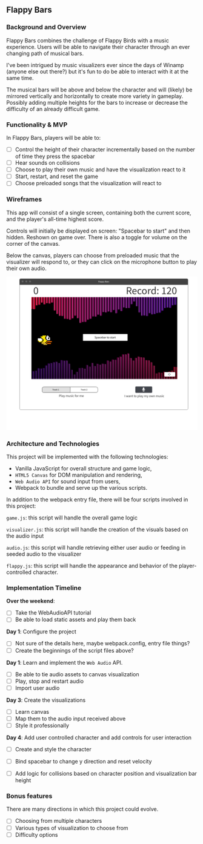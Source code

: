 ## Flappy Bars

### Background and Overview

Flappy Bars combines the challenge of Flappy Birds with a music experience. Users will be able to navigate their character through an ever changing path of musical bars.

I've been intrigued by music visualizers ever since the days of Winamp (anyone else out there?) but it's fun to do be able to interact with it at the same time.

The musical bars will be above and below the character and will (likely) be mirrored vertically and horizontally to create more variety in gameplay. Possibly adding multiple heights for the bars to increase or decrease the difficulty of an already difficult game.

### Functionality & MVP  

In Flappy Bars, players will be able to:

- [ ] Control the height of their character incrementally based on the number of time they press the spacebar
- [ ] Hear sounds on collisions
- [ ] Choose to play their own music and have the visualization react to it
- [ ] Start, restart, and reset the game
- [ ] Choose preloaded songs that the visualization will react to

### Wireframes

This app will consist of a single screen, containing both the current score, and the player's all-time highest score.

Controls will initially be displayed on screen: "Spacebar to start" and then hidden. Reshown on game over. There is also a toggle for volume on the corner of the canvas.

Below the canvas, players can choose from preloaded music that the visualizer will respond to, or they can click on the microphone button to play their own audio.

![wireframe](flappy-bars-wireframe.png)

### Architecture and Technologies

This project will be implemented with the following technologies:

- Vanilla JavaScript for overall structure and game logic,
- `HTML5 Canvas` for DOM manipulation and rendering,
- `Web Audio API` for sound input from users,
- Webpack to bundle and serve up the various scripts.

In addition to the webpack entry file, there will be four scripts involved in this project:

`game.js`: this script will handle the overall game logic

`visualizer.js`: this script will handle the creation of the visuals based on the audio input

`audio.js`: this script will handle retrieving either user audio or feeding in seeded audio to the visualizer

`flappy.js`: this script will handle the appearance and behavior of the player-controlled character.  

### Implementation Timeline

**Over the weekend**:

- [ ] Take the WebAudioAPI tutorial
- [ ] Be able to load static assets and play them back

**Day 1**: Configure the project

- [ ] Not sure of the details here, maybe webpack.config, entry file things?
- [ ] Create the beginnings of the script files above?

**Day 1**: Learn and implement the `Web Audio` API.

- [ ] Be able to tie audio assets to canvas visualization
- [ ] Play, stop and restart audio
- [ ] Import user audio

**Day 3**: Create the visualizations

- [ ] Learn canvas
- [ ] Map them to the audio input received above
- [ ] Style it professionally

**Day 4**: Add user controlled character and add controls for user interaction

- [ ] Create and style the character
- [ ] Bind spacebar to change y direction and reset velocity
- [ ] Add logic for collisions based on character position and visualization bar height


### Bonus features

There are many directions in which this project could evolve.

- [ ] Choosing from multiple characters
- [ ] Various types of visualization to choose from
- [ ] Difficulty options
